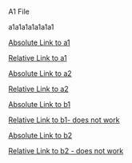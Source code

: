 A1 File

a1a1a1a1a1a1a1

[Absolute Link to a1](/test/a/a1.md)

[Relative Link to a1](a1.md)


[Absolute Link to a2](/test/a/a2.md)

[Relative Link to a2](a2.md)


[Absolute Link to b1](/test/b/b1.md)

[Relative Link to b1- does not work](b1.md)


[Absolute Link to b2](/test/b/b2.md)

[Relative Link to b2 - does not work](b2.md)

